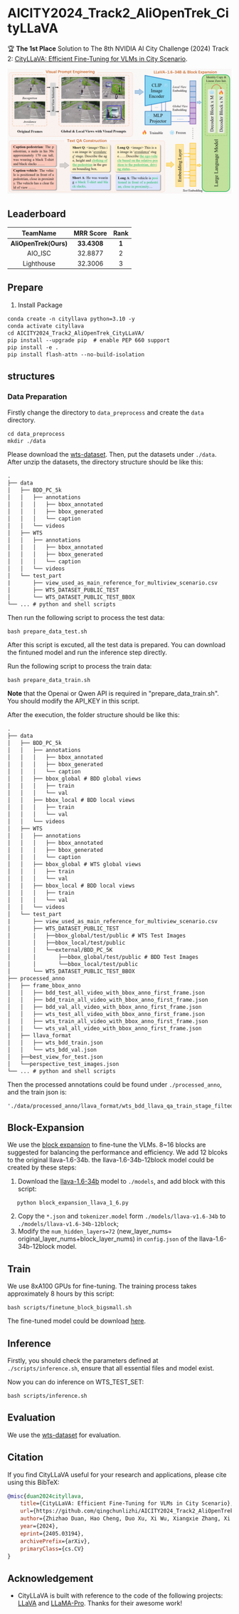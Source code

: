 # AICITY2024_Track2_AliOpenTrek_CityLLaVA

🏆 **The 1st Place** Solution to The 8th NVIDIA AI City Challenge (2024) Track 2: [CityLLaVA: Efficient Fine-Tuning for VLMs in City Scenario](https://arxiv.org/abs/2405.03194).

![1713757322703](image/README/1713757322703.png)

## Leaderboard

|     **TeamName**     | **MRR Score** | **Rank** |
| :-------------------------: | :-----------------: | :------------: |
| **AliOpenTrek(Ours)** |  **33.4308**  |  **1**  |
|           AIO_ISC           |       32.8877       |       2       |
|         Lighthouse         |       32.3006       |       3       |

## Prepare

1. Install Package

```Shell
conda create -n cityllava python=3.10 -y
conda activate cityllava
cd AICITY2024_Track2_AliOpenTrek_CityLLaVA/
pip install --upgrade pip  # enable PEP 660 support
pip install -e .
pip install flash-attn --no-build-isolation
```

## structures

### Data Preparation

Firstly change the directory to `data_preprocess` and create the `data` directory.

```
cd data_preprocess
mkdir ./data
```

Please download the [wts-dataset](https://github.com/woven-visionai/wts-dataset). Then, put the datasets under `./data`. After unzip the datasets, the directory structure should be like this:

```
.
├── data
│   ├── BDD_PC_5k
│   │   ├── annotations
│   │   │   ├── bbox_annotated
│   │   │   ├── bbox_generated
│   │   │   └── caption
│   │   └── videos
│   ├── WTS
│   │   ├── annotations
│   │   │   ├── bbox_annotated
│   │   │   ├── bbox_generated
│   │   │   └── caption
│   │   └── videos
│   └── test_part
|       ├── view_used_as_main_reference_for_multiview_scenario.csv
│       ├── WTS_DATASET_PUBLIC_TEST
│       └── WTS_DATASET_PUBLIC_TEST_BBOX
└── ... # python and shell scripts
```

Then run the following script to process the test data:

```
bash prepare_data_test.sh
```
After this script is excuted, all the test data is prepared. You can download the fintuned model and run the inference step directly.

Run the following script to process the train data:

```
bash prepare_data_train.sh
```
<b>Note</b> that the Openai or Qwen API is required in "prepare_data_train.sh". You should modify the API_KEY in this script.

After the execution, the folder structure should be like this:

```
.
├── data
│   ├── BDD_PC_5k
│   │   ├── annotations
│   │   │   ├── bbox_annotated
│   │   │   ├── bbox_generated
│   │   │   └── caption
│   │   ├── bbox_global # BDD global views
│   │   │   ├── train
│   │   │   └── val
│   │   ├── bbox_local # BDD local views
│   │   │   ├── train
│   │   │   └── val
│   │   └── videos
│   ├── WTS
│   │   ├── annotations
│   │   │   ├── bbox_annotated
│   │   │   ├── bbox_generated
│   │   │   └── caption
│   │   ├── bbox_global # WTS global views
│   │   │   ├── train
│   │   │   └── val
│   │   ├── bbox_local # BDD local views
│   │   │   ├── train
│   │   │   └── val
│   │   └── videos
│   └── test_part
|       ├── view_used_as_main_reference_for_multiview_scenario.csv
│       ├── WTS_DATASET_PUBLIC_TEST
│       │   ├──bbox_global/test/public # WTS Test Images
│       │   ├──bbox_local/test/public
│       │   └──external/BDD_PC_5K
│       │       ├──bbox_global/test/public # BDD Test Images
│       │       └──bbox_local/test/public
│       └── WTS_DATASET_PUBLIC_TEST_BBOX
├── processed_anno
│   ├── frame_bbox_anno
│   │   ├── bdd_test_all_video_with_bbox_anno_first_frame.json
│   │   ├── bdd_train_all_video_with_bbox_anno_first_frame.json
│   │   ├── bdd_val_all_video_with_bbox_anno_first_frame.json
│   │   ├── wts_test_all_video_with_bbox_anno_first_frame.json
│   │   ├── wts_train_all_video_with_bbox_anno_first_frame.json
│   │   └── wts_val_all_video_with_bbox_anno_first_frame.json
│   ├── llava_format
│   │   ├── wts_bdd_train.json
│   │   └── wts_bdd_val.json
│   ├──best_view_for_test.json
│   └──perspective_test_images.json
└── ... # python and shell scripts
```

Then the processed annotations could be found under `./processed_anno`, and the train json is:

```
'./data/processed_anno/llava_format/wts_bdd_llava_qa_train_stage_filted_checked.json'
```

## Block-Expansion

We use the [block expansion](https://github.com/TencentARC/LLaMA-Pro.git) to fine-tune the VLMs. 8~16 blocks are suggested for balancing the  performance and efficiency. We add 12 blcoks to the original llava-1.6-34b. the llava-1.6-34b-12block model could be created by these steps:

1. Download the [llava-1.6-34b](https://huggingface.co/liuhaotian/llava-v1.6-34b) model to `./models`, and add block with this script:

```
   python block_expansion_llava_1_6.py
```

2. Copy the `*.json` and `tokenizer.model` form `./models/llava-v1.6-34b` to `./models/llava-v1.6-34b-12block`;
3. Modify the `num_hidden_layers=72` (new_layer_nums= original_layer_nums+block_layer_nums) in `config.json` of the llava-1.6-34b-12block model.

## Train

We use 8xA100 GPUs for fine-tuning. The training process takes approximately 8 hours by this script:

```
bash scripts/finetune_block_bigsmall.sh
```

The fine-tuned model could be download [here](https://modelscope.cn/models/AliOpenTrek/CityLLaVA).

## Inference

Firstly, you should check the parameters defined at `./scripts/inference.sh`, ensure that all essential files and model exist.

Now you can do inference on WTS_TEST_SET:

```
bash scripts/inference.sh
```

## Evaluation

We use the [wts-dataset](https://github.com/woven-visionai/wts-dataset) for evaluation.

## Citation

If you find CityLLaVA useful for your research and applications, please cite using this BibTeX:

```bibtex
@misc{duan2024cityllava,
    title={CityLLaVA: Efficient Fine-Tuning for VLMs in City Scenario},
    url={https://github.com/qingchunlizhi/AICITY2024_Track2_AliOpenTrek_CityLLaVA},
    author={Zhizhao Duan, Hao Cheng, Duo Xu, Xi Wu, Xiangxie Zhang, Xi Ye, and Zhen Xie},
    year={2024},
    eprint={2405.03194},
    archivePrefix={arXiv},
    primaryClass={cs.CV}
}
```

## Acknowledgement

- CityLLaVA is built with reference to the code of the following projects: [LLaVA](https://github.com/haotian-liu/LLaVA) and [LLaMA-Pro](https://github.com/TencentARC/LLaMA-Pro.git). Thanks for their awesome work!
